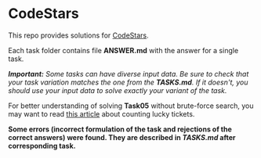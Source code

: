 # CodeStars

This repo provides solutions for [CodeStars](http://contests.techdays.ru/CodeStars/).

Each task folder contains file __ANSWER.md__ with the answer for a single task.

*__Important:__ Some tasks can have diverse input data. Be sure to check that your task variation matches the one from the __TASKS.md__. If it doesn't, you should use your input data to solve exactly your variant of the task.*

For better understanding of solving **Task05** without brute-force search, you may want to read [this article](http://www.ega-math.narod.ru/Quant/Tickets.htm#A2) about counting lucky tickets.

__Some errors (incorrect formulation of the task and rejections of the correct answers) were found. They are described in *TASKS.md* after corresponding task.__
